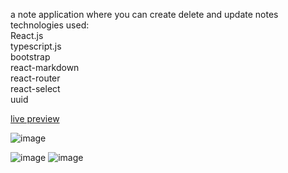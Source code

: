 a note application where you can create delete and update notes <br/>
technologies used: <br/>
React.js <br/>
typescript.js <br/>
bootstrap<br/>
react-markdown<br/>
react-router<br/>
react-select<br/>
uuid<br/>


[live preview](notes-app2001.netlify.app)

![image](https://user-images.githubusercontent.com/92365477/226994569-3f2e3519-21d0-4870-bd83-d754e001d53c.png)

![image](https://user-images.githubusercontent.com/92365477/226994632-08ac9974-d355-409d-b004-525f405f3a41.png)
![image](https://user-images.githubusercontent.com/92365477/226994714-9543b89b-8080-4b68-9d57-532f1c8d1ed5.png)
